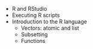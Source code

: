 * R and RStudio
* Executing R scripts
* Introduction to the R language
    * Vectors: atomic and list
    * Subsetting
    * Functions
